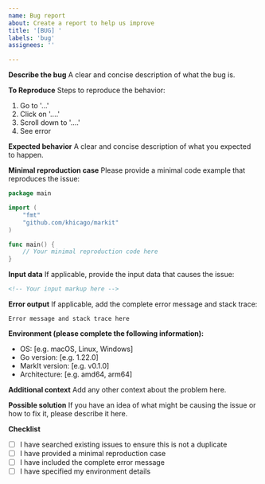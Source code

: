 ```yaml
---
name: Bug report
about: Create a report to help us improve
title: '[BUG] '
labels: 'bug'
assignees: ''

---
```


**Describe the bug**
A clear and concise description of what the bug is.

**To Reproduce**
Steps to reproduce the behavior:
1. Go to '...'
2. Click on '....'
3. Scroll down to '....'
4. See error

**Expected behavior**
A clear and concise description of what you expected to happen.

**Minimal reproduction case**
Please provide a minimal code example that reproduces the issue:

```go
package main

import (
    "fmt"
    "github.com/khicago/markit"
)

func main() {
    // Your minimal reproduction code here
}
```

**Input data**
If applicable, provide the input data that causes the issue:

```xml
<!-- Your input markup here -->
```

**Error output**
If applicable, add the complete error message and stack trace:

```
Error message and stack trace here
```

**Environment (please complete the following information):**
- OS: [e.g. macOS, Linux, Windows]
- Go version: [e.g. 1.22.0]
- MarkIt version: [e.g. v0.1.0]
- Architecture: [e.g. amd64, arm64]

**Additional context**
Add any other context about the problem here.

**Possible solution**
If you have an idea of what might be causing the issue or how to fix it, please describe it here.

**Checklist**
- [ ] I have searched existing issues to ensure this is not a duplicate
- [ ] I have provided a minimal reproduction case
- [ ] I have included the complete error message
- [ ] I have specified my environment details 